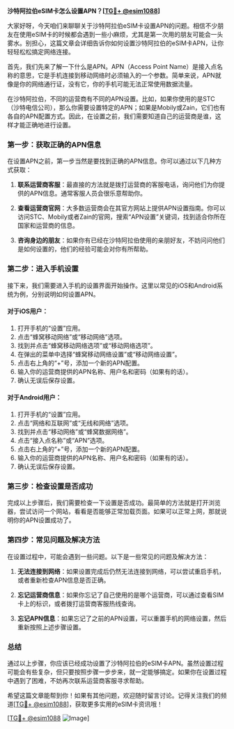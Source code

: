 **沙特阿拉伯eSIM卡怎么设置APN？[[TG💪+ @esim1088](https://t.me/s/esim1088)]**

大家好呀，今天咱们来聊聊关于沙特阿拉伯eSIM卡设置APN的问题。相信不少朋友在使用eSIM卡的时候都会遇到一些小麻烦，尤其是第一次用的朋友可能会一头雾水。别担心，这篇文章会详细告诉你如何设置沙特阿拉伯的eSIM卡APN，让你轻轻松松搞定网络连接。

首先，我们先来了解一下什么是APN。APN（Access Point Name）是接入点名称的意思，它是手机连接到移动网络时必须输入的一个参数。简单来说，APN就像是你的网络通行证，没有它，你的手机可能无法正常使用数据流量。

在沙特阿拉伯，不同的运营商有不同的APN设置。比如，如果你使用的是STC（沙特电信公司），那么你需要设置特定的APN；如果是Mobily或Zain，它们也有各自的APN配置方式。因此，在设置之前，我们需要知道自己的运营商是谁，这样才能正确地进行设置。

### **第一步：获取正确的APN信息**

在设置APN之前，第一步当然是要找到正确的APN信息。你可以通过以下几种方式获取：

1. **联系运营商客服**：最直接的方法就是拨打运营商的客服电话，询问他们为你提供的APN信息。通常客服人员会很乐意帮助你。
   
2. **查看运营商官网**：大多数运营商会在其官方网站上提供APN设置指南。你可以访问STC、Mobily或者Zain的官网，搜索“APN设置”关键词，找到适合你所在国家和运营商的信息。

3. **咨询身边的朋友**：如果你有已经在沙特阿拉伯使用的亲朋好友，不妨问问他们是如何设置的，他们的经验可能会对你有所帮助。

### **第二步：进入手机设置**

接下来，我们需要进入手机的设置界面开始操作。这里以常见的iOS和Android系统为例，分别说明如何设置APN。

#### **对于iOS用户：**

1. 打开手机的“设置”应用。
2. 点击“蜂窝移动网络”或“移动网络”选项。
3. 找到并点击“蜂窝移动网络选项”或“移动网络选项”。
4. 在弹出的菜单中选择“蜂窝移动网络设置”或“移动网络设置”。
5. 点击右上角的“+”号，添加一个新的APN配置。
6. 输入你的运营商提供的APN名称、用户名和密码（如果有的话）。
7. 确认无误后保存设置。

#### **对于Android用户：**

1. 打开手机的“设置”应用。
2. 点击“网络和互联网”或“无线和网络”选项。
3. 找到并点击“移动网络”或“蜂窝数据网络”。
4. 点击“接入点名称”或“APN”选项。
5. 点击右上角的“+”号，添加一个新的APN配置。
6. 输入你的运营商提供的APN名称、用户名和密码（如果有的话）。
7. 确认无误后保存设置。

### **第三步：检查设置是否成功**

完成以上步骤后，我们需要检查一下设置是否成功。最简单的方法就是打开浏览器，尝试访问一个网站，看看是否能够正常加载页面。如果可以正常上网，那就说明你的APN设置成功了。

### **第四步：常见问题及解决方法**

在设置过程中，可能会遇到一些问题。以下是一些常见的问题及解决方法：

1. **无法连接到网络**：如果设置完成后仍然无法连接到网络，可以尝试重启手机，或者重新检查APN信息是否正确。
   
2. **忘记运营商信息**：如果你忘记了自己使用的是哪个运营商，可以通过查看SIM卡上的标识，或者拨打运营商客服热线查询。

3. **忘记APN信息**：如果忘记了之前的APN设置，可以重置手机的网络设置，然后重新按照上述步骤设置。

### **总结**

通过以上步骤，你应该已经成功设置了沙特阿拉伯的eSIM卡APN。虽然设置过程可能会有些复杂，但只要按照步骤一步步来，就一定能够搞定。如果你在设置过程中遇到了困难，不妨再次联系运营商客服寻求帮助。

希望这篇文章能帮到你！如果有其他问题，欢迎随时留言讨论。记得关注我们的频道[[TG💪+ @esim1088](https://t.me/s/esim1088)]，获取更多实用的eSIM卡资讯哦！

[[TG💪+ @esim1088](https://t.me/s/esim1088) ![Image](https://i.postimg.cc/4NQfJmqS/Snipaste-2025-05-13-00-14-12.png)]